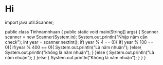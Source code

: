 # Hi
import java.util.Scanner;

public class Tinhnamnhuan {
    public static void main(String[] args) {
        Scanner scanner = new Scanner(System.in);
        System.out.println("Nhập năm cần check");
        int year = scanner.nextInt();
        if( year % 4 == 0){
            if( year % 100 == 0){
                if(year % 400 == 0){
                    System.out.println("Là năm nhuận");
                }else{
                    System.out.println("không là năm nhuận");
                }
            }else {
                System.out.println("Là năm nhuận");
            }
        }else {
            System.out.println("Không là năm nhuận");
        }
    }
}
